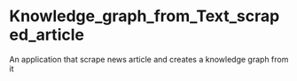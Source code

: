 # Knowledge_graph_from_Text_scraped_article
An application that scrape news article and creates a knowledge graph from it
